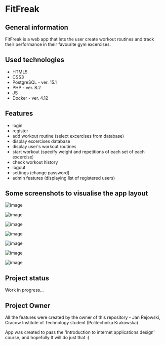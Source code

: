 # FitFreak

## General information

FitFreak is a web app that lets the user create workout routines and track their performance in their favourite gym excercises.

## Used technologies

- HTML5
- CSS3
- PostgreSQL - ver. 15.1
- PHP - ver. 8.2
- JS
- Docker - ver. 4.12

## Features

- login
- register
- add workout routine (select excercises from database)
- display excercises database
- display user's workout routines
- start workout (specify weight and repetitions of each set of each excercise)
- check workout history
- logout
- settings (change password)
- admin features (displaying list of registered users)

## Some screenshots to visualise the app layout

![image](https://user-images.githubusercontent.com/92270737/213945787-dad88020-51ee-475f-8341-970b342c1235.png)

![image](https://user-images.githubusercontent.com/92270737/213945841-194a33c1-f70f-4046-b1cd-12a79d7f10fe.png)

![image](https://user-images.githubusercontent.com/92270737/213945870-99c0137f-c125-4e2d-8bc6-48da0cca1132.png)

![image](https://user-images.githubusercontent.com/92270737/215359410-33f5e368-f19d-48b2-9b20-a6d5c6f034bd.png)

![image](https://user-images.githubusercontent.com/92270737/215359435-4403b7eb-bc96-4c9e-ab92-90fe36b9dd3a.png)

![image](https://user-images.githubusercontent.com/92270737/215359450-ec90aba8-7fd3-40b7-bb65-d79fd6b4d0bf.png)

![image](https://user-images.githubusercontent.com/92270737/215360574-8bf7f3dd-9c20-4a5c-9945-b3098bb38eb5.png)


## Project status

Work in progress...

## Project Owner

All the features were created by the owner of this repository - Jan Rejowski, Cracow Institute of Technology student (Politechnika Krakowska)

App was created to pass the 'Introduction to internet applications design' course, and hopefully It will do just that :)

